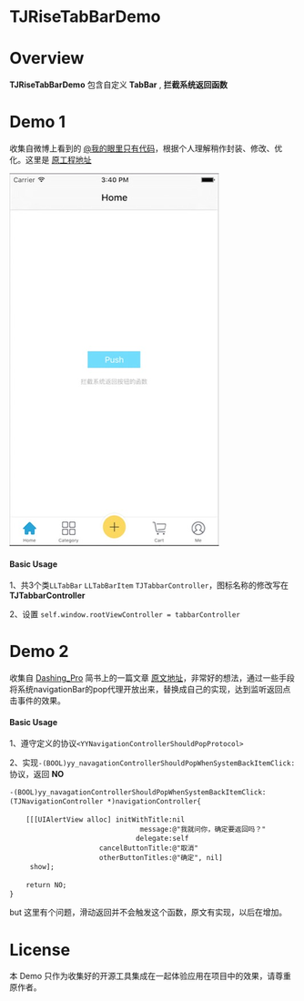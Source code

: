 # TJRiseTabBarDemo

# Overview
**TJRiseTabBarDemo** 包含自定义 **TabBar** ,  **拦截系统返回函数**

# Demo 1 
收集自微博上看到的 [@我的眼里只有代码](http://weibo.com/fuckingcode)，根据个人理解稍作封装、修改、优化。这里是 [原工程地址](https://github.com/NoCodeNoWife/LLRiseTabBar-iOS)

![view demo](https://github.com/devtofu/TJRiseTabBarDemo/blob/master/TJRiseTabBarDemo/ScreenShot/home.png?raw=true)

#### Basic Usage
1、共3个类`LLTabBar` `LLTabBarItem` `TJTabbarController`，图标名称的修改写在 **TJTabbarController** 

2、设置 `self.window.rootViewController = tabbarController`

# Demo 2
收集自 [Dashing_Pro](http://www.jianshu.com/users/9e4ad2be1304/latest_articles) 简书上的一篇文章 [原文地址](http://www.jianshu.com/p/6376149a2c4c)，非常好的想法，通过一些手段将系统navigationBar的pop代理开放出来，替换成自己的实现，达到监听返回点击事件的效果。

#### Basic Usage
1、遵守定义的协议```<YYNavigationControllerShouldPopProtocol>```
  
  
2、实现```-(BOOL)yy_navagationControllerShouldPopWhenSystemBackItemClick:```协议，返回 **NO**

```
-(BOOL)yy_navagationControllerShouldPopWhenSystemBackItemClick:(TJNavigationController *)navigationController{
    
    [[[UIAlertView alloc] initWithTitle:nil
                                message:@"我就问你，确定要返回吗？"
                               delegate:self
                      cancelButtonTitle:@"取消"
                      otherButtonTitles:@"确定", nil]
     show];
    
    return NO;
}
```
but 这里有个问题，滑动返回并不会触发这个函数，原文有实现，以后在增加。


# License

本 Demo 只作为收集好的开源工具集成在一起体验应用在项目中的效果，请尊重原作者。